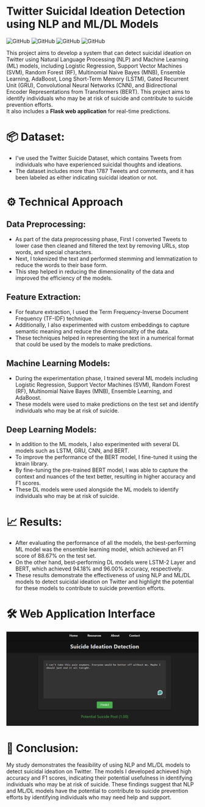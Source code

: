 # Twitter Suicidal Ideation Detection using NLP and ML/DL Models

![GitHub](https://img.shields.io/badge/python-3.8%2B-blue)
![GitHub](https://img.shields.io/badge/tensorflow-2.x-orange)
![GitHub](https://img.shields.io/badge/flask-2.0-lightgrey)
![GitHub](https://img.shields.io/badge/ktrain-0.3.x-red)

This project aims to develop a system that can detect suicidal ideation on Twitter using Natural Language Processing (NLP) and Machine Learning (ML) models, including Logistic Regression, Support Vector Machines (SVM), Random Forest (RF), Multinomial Naive Bayes (MNB), Ensemble Learning, AdaBoost, Long Short-Term Memory (LSTM), Gated Recurrent Unit (GRU), Convolutional Neural Networks (CNN), and Bidirectional Encoder Representations from Transformers (BERT).
This project aims to identify individuals who may be at risk of suicide and contribute to suicide prevention efforts.
<br> It also includes a **Flask web application** for real-time predictions.

# 📦 Dataset:

- I've used the Twitter Suicide Dataset, which contains Tweets from individuals who have experienced suicidal thoughts and ideations. <br>
- The dataset includes more than 1787  Tweets and comments, and it has been labeled as either indicating suicidal ideation or not.

# ⚙️ Technical Approach

## Data Preprocessing:

- As part of the data preprocessing phase, First I converted Tweets to lower case then cleaned and filtered the text by removing URLs, stop words, and special characters.<br>
- Next, I tokenized the text and performed stemming and lemmatization to reduce the words to their base form.<br>
- This step helped in reducing the dimensionality of the data and improved the efficiency of the models.<br>


## Feature Extraction:

- For feature extraction, I used the Term Frequency-Inverse Document Frequency (TF-IDF) technique.<br>
- Additionally, I also experimented with custom embeddings to capture semantic meaning and reduce the dimensionality of the data.<br>
- These techniques helped in representing the text in a numerical format that could be used by the models to make predictions.<br>


## Machine Learning Models: 

- During the experimentation phase, I trained several ML models including Logistic Regression, Support Vector Machines (SVM), Random Forest (RF), Multinomial Naive Bayes (MNB), Ensemble Learning, and AdaBoost. <br>
- These models were used to make predictions on the test set and identify individuals who may be at risk of suicide.<br>

## Deep Learning Models:

- In addition to the ML models, I also experimented with several DL models such as LSTM, GRU, CNN, and BERT. <br>
- To improve the performance of the BERT model, I fine-tuned it using the ktrain library.<br>
- By fine-tuning the pre-trained BERT model, I was able to capture the context and nuances of the text better, resulting in higher accuracy and F1 scores.<br>
- These DL models were used alongside the ML models to identify individuals who may be at risk of suicide.<br>


# 📈 Results:

- After evaluating the performance of all the models, the best-performing ML model was the ensemble learning model, which achieved an F1 score of 88.67% on the test set.<br>
- On the other hand, best-performing DL models were LSTM-2 Layer and BERT, which achieved 94.18% and 96.00% accuracy, respectively.<br>
- These results demonstrate the effectiveness of using NLP and ML/DL models to detect suicidal ideation on Twitter and highlight the potential for these models to contribute to suicide prevention efforts.

# 🛠️ Web Application Interface


<img src="ui/ui.png" alt="Original Image" width="700">

# 🌟 Conclusion:

My study demonstrates the feasibility of using NLP and ML/DL models to detect suicidal ideation on Twitter.
The models I developed achieved high accuracy and F1 scores, indicating their potential usefulness in identifying individuals who may be at risk of suicide.
These findings suggest that NLP and ML/DL models have the potential to contribute to suicide prevention efforts by identifying individuals who may need help and support.

